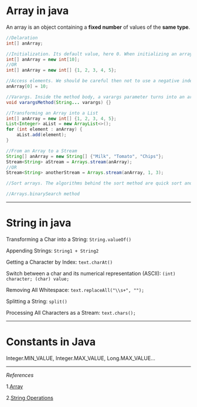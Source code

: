 # Array in java

An array is an object containing a **fixed number** of values of the **same type**.

```java
//Delaration
int[] anArray;

//Initialization. Its default value, here 0. When initializing an array of Object, elements are null by default.
int[] anArray = new int[10];
//OR
int[] anArray = new int[] {1, 2, 3, 4, 5};

//Access elements. We should be careful then not to use a negative index, or an index greater than or equal to the array size.
anArray[0] = 10;

//Varargs. Inside the method body, a varargs parameter turns into an array. But, we can also pass an array directly as the argument. 
void varargsMethod(String... varargs) {}

//Transforming an Array into a List
int[] anArray = new int[] {1, 2, 3, 4, 5};
List<Integer> aList = new ArrayList<>();
for (int element : anArray) {
    aList.add(element);
}

//From an Array to a Stream
String[] anArray = new String[] {"Milk", "Tomato", "Chips"};
Stream<String> aStream = Arrays.stream(anArray);
//OR
Stream<String> anotherStream = Arrays.stream(anArray, 1, 3);

//Sort arrays. The algorithms behind the sort method are quick sort and merge sort for primitive and other arrays, respectively.

//Arrays.binarySearch method
```

---

# String in java

Transforming a Char into a String: `String.valueOf()`

Appending Strings: `String1 + String2`

Getting a Character by Index: `text.charAt()`

Switch between a char and its numerical representation (ASCII): `(int) character; (char) value;`

Removing All Whitespace: `text.replaceAll("\\s+", "");`

Splitting a String: `split()`

Processing All Characters as a Stream: `text.chars();`

---

# Constants in Java

Integer.MIN_VALUE, Integer.MAX_VALUE, Long.MAX_VALUE...



---
*References*

1.[Array](https://www.baeldung.com/java-arrays-guide)

2.[String Operations](https://www.baeldung.com/java-string-operations)